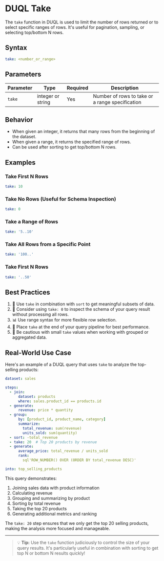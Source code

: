 # DUQL Take

The `take` function in DUQL is used to limit the number of rows returned or to select specific ranges of rows. It's useful for pagination, sampling, or selecting top/bottom N rows.

## Syntax

```yaml
take: <number_or_range>
```

## Parameters

| Parameter | Type | Required | Description |
|-----------|------|----------|-------------|
| `take` | integer or string | Yes | Number of rows to take or a range specification |

## Behavior

- When given an integer, it returns that many rows from the beginning of the dataset.
- When given a range, it returns the specified range of rows.
- Can be used after sorting to get top/bottom N rows.

## Examples

### Take First N Rows

```yaml
take: 10
```

### Take No Rows (Useful for Schema Inspection)

```yaml
take: 0
```

### Take a Range of Rows

```yaml
take: '5..10'
```

### Take All Rows from a Specific Point

```yaml
take: '100..'
```

### Take First N Rows

```yaml
take: '..50'
```

## Best Practices

1. 🎯 Use `take` in combination with `sort` to get meaningful subsets of data.
2. 🔢 Consider using `take: 0` to inspect the schema of your query result without processing all rows.
3. 📊 Use range syntax for more flexible row selection.
4. 🚀 Place `take` at the end of your query pipeline for best performance.
5. 🧪 Be cautious with small `take` values when working with grouped or aggregated data.

## Real-World Use Case

Here's an example of a DUQL query that uses `take` to analyze the top-selling products:

```yaml
dataset: sales

steps:
  - join:
      dataset: products
      where: sales.product_id == products.id
  - generate:
      revenue: price * quantity
  - group:
      by: [product_id, product_name, category]
      summarize:
        total_revenue: sum(revenue)
        units_sold: sum(quantity)
  - sort: -total_revenue
  - take: 20  # Top 20 products by revenue
  - generate:
      average_price: total_revenue / units_sold
      rank:
        sql'ROW_NUMBER() OVER (ORDER BY total_revenue DESC)'

into: top_selling_products
```

This query demonstrates:
1. Joining sales data with product information
2. Calculating revenue
3. Grouping and summarizing by product
4. Sorting by total revenue
5. Taking the top 20 products
6. Generating additional metrics and ranking

The `take: 20` step ensures that we only get the top 20 selling products, making the analysis more focused and manageable.

---

> 💡 **Tip:** Use the `take` function judiciously to control the size of your query results. It's particularly useful in combination with sorting to get top N or bottom N results quickly!
